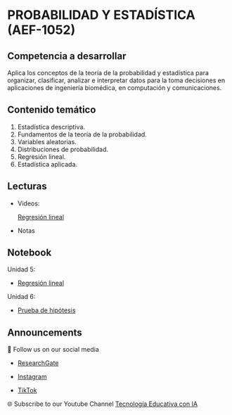 # PROBABILIDAD Y ESTADÍSTICA (AEF-1052)

## Competencia a desarrollar
Aplica los conceptos de la teoría de la probabilidad y estadística para organizar, clasificar, analizar e interpretar datos para la toma decisiones en aplicaciones de ingeniería biomédica, en computación y comunicaciones.

## Contenido temático
1. Estadística descriptiva.
2. Fundamentos de la teoría de la probabilidad.
3. Variables aleatorias.
4. Distribuciones de probabilidad.
5. Regresión lineal.
6. Estadística aplicada.

## Lecturas
+ Videos:
  
  [Regresión lineal](https://github.com/angelarmenta/regresion-lineal)

+ Notas

## Notebook
Unidad 5:
+ [Regresión lineal](https://github.com/angelarmenta/regresion-lineal/blob/main/notebook/RL_limones.ipynb)

Unidad 6:
+ [Prueba de hipótesis]()

## Announcements

📢 Follow us on our social media

- [ResearchGate](https://www.researchgate.net/profile/Roberto-Melendez-Armenta-2) 

- [Instagram](https://www.instagram.com/angeluxarmenta/)

- [TikTok](https://www.tiktok.com/@angeluxarmenta)

🌐 Subscribe to our Youtube Channel [Tecnología Educativa con IA](https://www.youtube.com/@educar-ia)
